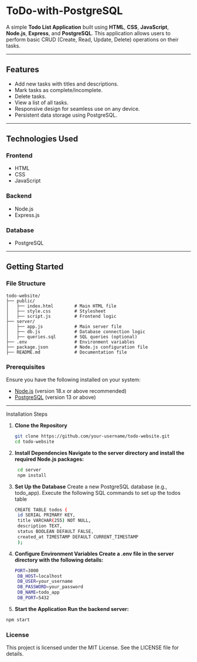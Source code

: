 # ToDo-with-PostgreSQL

A simple **Todo List Application** built using **HTML**, **CSS**, **JavaScript**, **Node.js**, **Express**, and **PostgreSQL**. This application allows users to perform basic CRUD (Create, Read, Update, Delete) operations on their tasks.

---

## Features

- Add new tasks with titles and descriptions.
- Mark tasks as complete/incomplete.
- Delete tasks.
- View a list of all tasks.
- Responsive design for seamless use on any device.
- Persistent data storage using PostgreSQL.

---

## Technologies Used

### Frontend
- HTML
- CSS
- JavaScript

### Backend
- Node.js
- Express.js

### Database
- PostgreSQL

---

## Getting Started

### File Structure
    todo-website/
    ├── public/
    │   ├── index.html        # Main HTML file
    │   ├── style.css         # Stylesheet
    │   ├── script.js         # Frontend logic
    ├── server/
    │   ├── app.js            # Main server file
    │   ├── db.js             # Database connection logic
    │   ├── queries.sql       # SQL queries (optional)
    ├── .env                  # Environment variables
    ├── package.json          # Node.js configuration file
    ├── README.md             # Documentation file

### Prerequisites
Ensure you have the following installed on your system:
- [Node.js](https://nodejs.org/) (version 18.x or above recommended)
- [PostgreSQL](https://www.postgresql.org/) (version 13 or above)

---

 Installation Steps

1. **Clone the Repository**
   ```bash
   git clone https://github.com/your-username/todo-website.git
   cd todo-website
   
2. **Install Dependencies Navigate to the server directory and install the required Node.js packages:**
   ```bash
    cd server
    npm install
   
3. **Set Up the Database**
      Create a new PostgreSQL database (e.g., todo_app).
      Execute the following SQL commands to set up the todos table
   ```bash
   CREATE TABLE todos (
    id SERIAL PRIMARY KEY,
    title VARCHAR(255) NOT NULL,
    description TEXT,
    status BOOLEAN DEFAULT FALSE,
    created_at TIMESTAMP DEFAULT CURRENT_TIMESTAMP
    );
   
4. **Configure Environment Variables Create a .env file in the server directory with the following details:**
   ```bash
   PORT=3000
    DB_HOST=localhost
    DB_USER=your_username
    DB_PASSWORD=your_password
    DB_NAME=todo_app
    DB_PORT=5432

5. **Start the Application Run the backend server:**
  ```bash
  npm start
  ```

### License
This project is licensed under the MIT License. See the LICENSE file for details.

